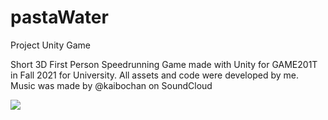 # pastaWater
Project Unity Game

Short 3D First Person Speedrunning Game made with Unity for GAME201T in Fall 2021 for University. All assets and code were developed by me. Music was made by @kaibochan on SoundCloud

![](https://github.com/thiinh/pastaWater/blob/main/ReadMe/Pasta%20Water%20Throwing%20Pot.gif)
